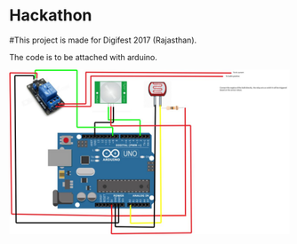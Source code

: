 # Hackathon

#This project is made for Digifest 2017 (Rajasthan).

The code is to be attached with arduino.

![alt text](circuit.jpg "")
